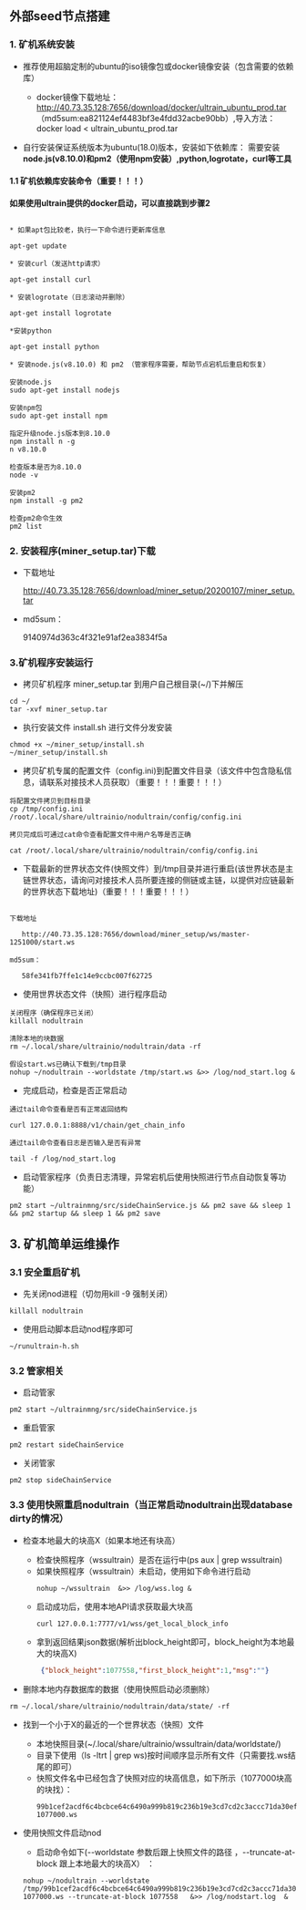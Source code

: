 ## 外部seed节点搭建


### 1. 矿机系统安装

* 推荐使用超脑定制的ubuntu的iso镜像包或docker镜像安装（包含需要的依赖库）

    * docker镜像下载地址：http://40.73.35.128:7656/download/docker/ultrain_ubuntu_prod.tar
    （md5sum:ea821124ef4483bf3e4fdd32acbe90bb）,导入方法：docker load < ultrain_ubuntu_prod.tar

* 自行安装保证系统版本为ubuntu(18.0)版本，安装如下依赖库： 需要安装**node.js(v8.10.0)和pm2（使用npm安装）,python,logrotate，curl等工具**

#### 1.1 矿机依赖库安装命令（重要！！！）

**如果使用ultrain提供的docker启动，可以直接跳到步骤2**

```text

* 如果apt包比较老，执行一下命令进行更新库信息

apt-get update

* 安装curl（发送http请求）

apt-get install curl

* 安装logrotate（日志滚动并删除）

apt-get install logrotate

*安装python

apt-get install python

* 安装node.js(v8.10.0) 和 pm2 （管家程序需要，帮助节点宕机后重启和恢复）

安装node.js
sudo apt-get install nodejs

安装npm包
sudo apt-get install npm

指定升级node.js版本到8.10.0
npm install n -g
n v8.10.0

检查版本是否为8.10.0
node -v

安装pm2
npm install -g pm2

检查pm2命令生效
pm2 list
```

### 2. 安装程序(miner_setup.tar)下载

* 下载地址
    
    http://40.73.35.128:7656/download/miner_setup/20200107/miner_setup.tar
    
* md5sum： 

    9140974d363c4f321e91af2ea3834f5a
    

### 3.矿机程序安装运行

* 拷贝矿机程序 miner_setup.tar 到用户自己根目录(~/)下并解压
```text
cd ~/
tar -xvf miner_setup.tar
```
* 执行安装文件 install.sh 进行文件分发安装
```text
chmod +x ~/miner_setup/install.sh
~/miner_setup/install.sh
```

* 拷贝矿机专属的配置文件（config.ini)到配置文件目录（该文件中包含隐私信息，请联系对接技术人员获取）（重要！！！重要！！！）

```text
将配置文件拷贝到目标目录
cp /tmp/config.ini /root/.local/share/ultrainio/nodultrain/config/config.ini

拷贝完成后可通过cat命令查看配置文件中用户名等是否正确

cat /root/.local/share/ultrainio/nodultrain/config/config.ini
```

* 下载最新的世界状态文件(快照文件）到/tmp目录并进行重启(该世界状态是主链世界状态，请询问对接技术人员所要连接的侧链或主链，以提供对应链最新的世界状态下载地址)（重要！！！重要！！！）

```text

下载地址
    
   http://40.73.35.128:7656/download/miner_setup/ws/master-1251000/start.ws
    
md5sum： 

   58fe341fb7ffe1c14e9ccbc007f62725
```

* 使用世界状态文件（快照）进行程序启动

```text
关闭程序（确保程序已关闭）
killall nodultrain

清除本地的块数据
rm ~/.local/share/ultrainio/nodultrain/data -rf

假设start.ws已确认下载到/tmp目录
nohup ~/nodultrain --worldstate /tmp/start.ws &>> /log/nod_start.log &

```
    
* 完成启动，检查是否正常启动 

```text
通过tail命令查看是否有正常返回结构

curl 127.0.0.1:8888/v1/chain/get_chain_info

通过tail命令查看日志是否输入是否有异常

tail -f /log/nod_start.log
```

* 启动管家程序（负责日志清理，异常宕机后使用快照进行节点自动恢复等功能）

```text
pm2 start ~/ultrainmng/src/sideChainService.js && pm2 save && sleep 1 && pm2 startup && sleep 1 && pm2 save 
```



## 3. 矿机简单运维操作

### 3.1 安全重启矿机

* 先关闭nod进程（切勿用kill -9 强制关闭）
```text
killall nodultrain
```

* 使用启动脚本启动nod程序即可
```text
~/runultrain-h.sh
```

### 3.2 管家相关

* 启动管家

```text
pm2 start ~/ultrainmng/src/sideChainService.js
```

* 重启管家
```text
pm2 restart sideChainService
```

* 关闭管家

```text
pm2 stop sideChainService
```
    
### 3.3 使用快照重启nodultrain（当正常启动nodultrain出现database dirty的情况）

* 检查本地最大的块高X（如果本地还有块高）
    
    * 检查快照程序（wssultrain）是否在运行中(ps aux | grep wssultrain)
    * 如果快照程序（wssultrain）未启动，使用如下命令进行启动
        ```text
        nohup ~/wssultrain  &>> /log/wss.log &
        ```
    * 启动成功后，使用本地API请求获取最大块高
        ```text
        curl 127.0.0.1:7777/v1/wss/get_local_block_info
        ```
    * 拿到返回结果json数据(解析出block_height即可，block_height为本地最大的块高X)
        ```json
         {"block_height":1077558,"first_block_height":1,"msg":""}
        ```


* 删除本地内存数据库的数据（使用快照启动必须删除）

```text
rm ~/.local/share/ultrainio/nodultrain/data/state/ -rf
```

* 找到一个小于X的最近的一个世界状态（快照）文件

    * 本地快照目录(~/.local/share/ultrainio/wssultrain/data/worldstate/)
    * 目录下使用（ls -ltrt | grep ws)按时间顺序显示所有文件（只需要找.ws结尾的即可）
    * 快照文件名中已经包含了快照对应的块高信息，如下所示（1077000块高的块找）：
        ```text
        99b1cef2acdf6c4bcbce64c6490a999b819c236b19e3cd7cd2c3accc71da30ef-1077000.ws
        ```

* 使用快照文件启动nod

    * 启动命令如下(--worldstate 参数后跟上快照文件的路径 ，--truncate-at-block 跟上本地最大的块高X） ：
    ```text
    nohup ~/nodultrain --worldstate /tmp/99b1cef2acdf6c4bcbce64c6490a999b819c236b19e3cd7cd2c3accc71da30ef-1077000.ws --truncate-at-block 1077558   &>> /log/nodstart.log  &
    ```    







